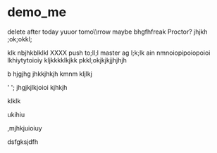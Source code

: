 # demo_me
delete after today yuuor tomo\\\rrow maybe bhgfhfreak Proctor?
jhjkh
;ok;okkl;

klk
nbjhkblklkl
XXXX push to;ll;l master ag
l;k;lk
ain nmnoiopipoiopoioi
lkhiytytoioiy
kljkkkklkjkk
pkkl;okjkjkjjhjhjh

b hjgjhg jhkkjhkjh kmnm
kljlkj

'
';
jhgjkjlkjoioi
kjhkjh


klklk




ukihiu



,mjhkjuioiuy


dsfgksjdfh
